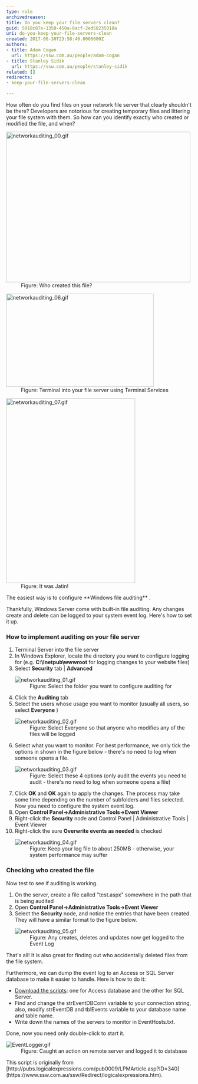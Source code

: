 ```yaml
---
type: rule
archivedreason: 
title: Do you keep your file servers clean?
guid: 5918c87e-1350-450a-8acf-2ed58235018a
uri: do-you-keep-your-file-servers-clean
created: 2017-06-30T23:58:40.0000000Z
authors:
- title: Adam Cogan
  url: https://ssw.com.au/people/adam-cogan
- title: Stanley Sidik
  url: https://ssw.com.au/people/stanley-sidik
related: []
redirects:
- keep-your-file-servers-clean

---
```


How often do you find files on your network file server that clearly shouldn't be there? Developers are notorious for creating temporary files and littering your file system with them. So how can you identify exactly who created or modified the file, and when?


<!--endintro-->
<dl class="image"><dt> <img src="DuplicateFile.png" alt="networkauditing_00.gif" style="width:500px;height:408px;"> </dt><dd>Figure: Who created this file?</dd></dl><dl class="image"><dt> <img src="RDP.png" alt="networkauditing_06.gif" style="width:400px;height:253px;"> </dt><dd>Figure: Terminal into your file server using Terminal Services</dd></dl><dl class="image"><dt> <img src="FileOwner.png" alt="networkauditing_07.gif" style="width:350px;height:501px;"> </dt><dd>Figure: It was Jatin! </dd></dl>
The easiest way is to configure  **Windows file auditing** .

Thankfully, Windows Server come with built-in file auditing. Any changes create and delete can be logged to your system event log. Here's how to set it up.

### How to implement auditing on your file server

1. Terminal Server into the file server
2. In Windows Explorer, locate the directory you want to configure logging for (e.g.  **C:\Inetpub\wwwroot** for logging changes to your website files)
3. Select  **Security** tab |  **Advanced** <dl class="image"><dt> <img src="networkauditing_01.gif" alt="networkauditing_01.gif"> </dt><dd>Figure: Select the folder you want to configure auditing for</dd></dl>
4. Click the  **Auditing** tab
5. Select the users whose usage you want to monitor (usually all users, so select  **Everyone** ) <dl class="image"><dt> <img src="networkauditing_02.gif" alt="networkauditing_02.gif"> </dt><dd>Figure: Select Everyone so that anyone who modifies any of the files will be logged<br></dd></dl>
6. Select what you want to monitor. For best performance, we only tick the options in shown in the figure below - there's no need to log when someone opens a file. <dl class="image"><dt> <img src="networkauditing_03.gif" alt="networkauditing_03.gif"> </dt><dd>Figure: Select these 4 options (only audit the events you need to audit - there's no need to log when someone opens a file)</dd></dl>
7. Click  **OK** and  **OK** again to apply the changes. The process may take some time depending on the number of subfolders and files selected.
Now you need to configure the system event log.
8. Open  **Control Panel->Administrative Tools->Event Viewer**
9. Right-click the  **Security** node and Control Panel | Administrative Tools | Event Viewer
10. Right-click the sure  **Overwrite events as needed** is checked <dl class="image"><dt> <img src="networkauditing_04.gif" alt="networkauditing_04.gif"> </dt><dd>Figure: Keep your log file to about 250MB - otherwise, your system performance may suffer<br></dd></dl>


### Checking who created the file

Now test to see if auditing is working.

1. On the server, create a file called "test.aspx" somewhere in the path that is being audited
2. Open  **Control Panel->Administrative Tools->Event Viewer**
3. Select the  **Security** node, and notice the entries that have been created. They will have a similar format to the figure below. <dl class="image"><dt> <img src="networkauditing_05.gif" alt="networkauditing_05.gif"> </dt><dd>Figure: Any creates, deletes and updates now get logged to the Event Log</dd></dl>


That's all! It is also great for finding out who accidentally deleted files from the file system.

Furthermore, we can dump the event log to an Access or SQL Server database to make it easier to handle. Here is how to do it:

* [Download the scripts](/Documents/DumpEventLog2Db.zip): one for Access database and the other for SQL Server.
* Find and change the strEventDBConn variable to your connection string, also, modify strEventDB and tblEvents variable to your database name and table name.
* Write down the names of the servers to monitor in EventHosts.txt.


Done, now you need only double-click to start it.
<dl class="image"><dt> <img src="EventLogger.gif" alt="EventLogger.gif"> </dt><dd>Figure: Caught an action on remote server and logged it to database<br></dd></dl>
This script is originally from [http://pubs.logicalexpressions.com/pub0009/LPMArticle.asp?ID=340](https://www.ssw.com.au/ssw/Redirect/logicalexpressions.htm).
